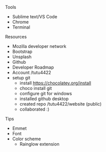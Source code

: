 Tools
- Sublime text/VS Code
- Chrome
- Terminal

Resources
- Mozilla developer network
- Bootstrap
- Unsplash
- Github
 - Developer Roadmap
 - Account /tutu4422
 - setup git
    - install https://chocolatey.org/install
    - choco install git
    - configure git for windows 
    - installed github desktop
    - created repo /tutu4422/website (public)
    - collaborated :)


 Tips
 - Emmet
 - Font
 - Color scheme
    - Rainglow extension

